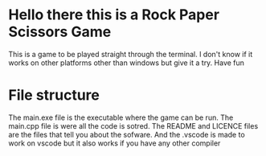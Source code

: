 # Hello there this is a Rock Paper Scissors Game
This is a game to be played straight through the terminal.
I don't know if it works on other platforms other than windows
but give it a try. Have fun

# File structure
The main.exe file is the executable where the game can be run.
The main.cpp file is were all the code is sotred.
The README and LICENCE files are the files that tell you about the sofware.
And the .vscode is made to work on vscode but it also works if you have any other compiler
